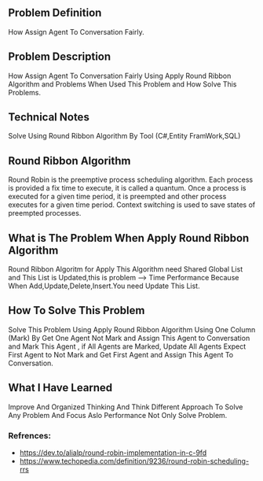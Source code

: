 ## Problem Definition 

How Assign Agent To Conversation Fairly. 




## Problem Description
How Assign Agent To Conversation Fairly Using Apply Round Ribbon Algorithm and Problems When Used This Problem and How Solve This Problems.

## Technical Notes

Solve Using Round Ribbon Algorithm By Tool (C#,Entity FramWork,SQL)


## Round Ribbon Algorithm
 Round Robin is the preemptive process scheduling algorithm. Each process is provided a fix time to execute, it is called a quantum. Once a process is executed for a given time period, it is preempted and other process executes for a given time period. Context switching is used to save states of preempted processes.


## What is The Problem When Apply Round Ribbon Algorithm  
Round Ribbon Algoritm for Apply This Algorithm need Shared Global List and This List is Updated,this is problem --> Time Performance Because When Add,Update,Delete,Insert.You need Update This List.

## How To Solve This Problem  

Solve This Problem Using  Apply Round Ribbon Algorithm Using One Column (Mark)  By Get  One Agent Not Mark  and Assign This Agent to Conversation and Mark This Agent , if All Agents are Marked, Update All Agents Expect First Agent to Not Mark and Get First Agent and Assign This Agent To Conversation.

## What I Have Learned 

 Improve And Organized Thinking And Think Different Approach To Solve Any Problem And Focus Aslo Performance Not Only Solve Problem. 

### Refrences: ###
- https://dev.to/alialp/round-robin-implementation-in-c-9fd
- https://www.techopedia.com/definition/9236/round-robin-scheduling-rrs


